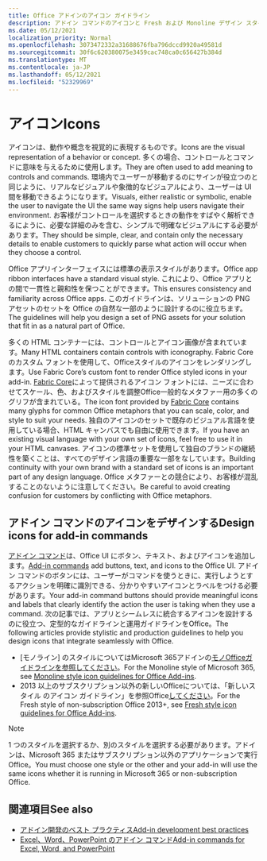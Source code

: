 ```yaml
---
title: Office アドインのアイコン ガイドライン
description: アドイン コマンドのアイコンと Fresh および Monoline デザイン スタイルを設計する方法の概要を説明します。
ms.date: 05/12/2021
localization_priority: Normal
ms.openlocfilehash: 3073472332a31688676fba796dccd9920a49581d
ms.sourcegitcommit: 30f6c620380075e3459cac748ca0c656427b384d
ms.translationtype: MT
ms.contentlocale: ja-JP
ms.lasthandoff: 05/12/2021
ms.locfileid: "52329969"
---
```

# <a name="icons"></a><span data-ttu-id="09cf2-103">アイコン</span><span class="sxs-lookup"><span data-stu-id="09cf2-103">Icons</span></span>

<span data-ttu-id="09cf2-104">アイコンは、動作や概念を視覚的に表現するものです。</span><span class="sxs-lookup"><span data-stu-id="09cf2-104">Icons are the visual representation of a behavior or concept.</span></span> <span data-ttu-id="09cf2-105">多くの場合、コントロールとコマンドに意味を与えるために使用します。</span><span class="sxs-lookup"><span data-stu-id="09cf2-105">They are often used to add meaning to controls and commands.</span></span> <span data-ttu-id="09cf2-106">環境内でユーザーが移動するのにサインが役立つのと同じように、リアルなビジュアルや象徴的なビジュアルにより、ユーザーは UI 間を移動できるようになります。</span><span class="sxs-lookup"><span data-stu-id="09cf2-106">Visuals, either realistic or symbolic, enable the user to navigate the UI the same way signs help users navigate their environment.</span></span> <span data-ttu-id="09cf2-107">お客様がコントロールを選択するときの動作をすばやく解析できるにように、必要な詳細のみを含む、シンプルで明確なビジュアルにする必要があります。</span><span class="sxs-lookup"><span data-stu-id="09cf2-107">They should be simple, clear, and contain only the necessary details to enable customers to quickly parse what action will occur when they choose a control.</span></span>

<span data-ttu-id="09cf2-108">Office アプリインターフェイスには標準の表示スタイルがあります。</span><span class="sxs-lookup"><span data-stu-id="09cf2-108">Office app ribbon interfaces have a standard visual style.</span></span> <span data-ttu-id="09cf2-109">これにより、Office アプリとの間で一貫性と親和性を保つことができます。</span><span class="sxs-lookup"><span data-stu-id="09cf2-109">This ensures consistency and familiarity across Office apps.</span></span> <span data-ttu-id="09cf2-110">このガイドラインは、ソリューションの PNG アセットのセットを Office の自然な一部のように設計するのに役立ちます。</span><span class="sxs-lookup"><span data-stu-id="09cf2-110">The guidelines will help you design a set of PNG assets for your solution that fit in as a natural part of Office.</span></span>

<span data-ttu-id="09cf2-111">多くの HTML コンテナーには、コントロールとアイコン画像が含まれています。</span><span class="sxs-lookup"><span data-stu-id="09cf2-111">Many HTML containers contain controls with iconography.</span></span> <span data-ttu-id="09cf2-112">Fabric Core のカスタム フォントを使用して、Officeスタイルのアイコンをレンダリングします。</span><span class="sxs-lookup"><span data-stu-id="09cf2-112">Use Fabric Core’s custom font to render Office styled icons in your add-in.</span></span> <span data-ttu-id="09cf2-113">[Fabric Core](fabric-core.md)によって提供されるアイコン フォントには、ニーズに合わせてスケール、色、およびスタイルを調整Office一般的なメタファー用の多くのグリフが含まれている。</span><span class="sxs-lookup"><span data-stu-id="09cf2-113">The icon font provided by [Fabric Core](fabric-core.md) contains many glyphs for common Office metaphors that you can scale, color, and style to suit your needs.</span></span> <span data-ttu-id="09cf2-114">独自のアイコンのセットで既存のビジュアル言語を使用している場合、HTML キャンバスでも自由に使用できます。</span><span class="sxs-lookup"><span data-stu-id="09cf2-114">If you have an existing visual language with your own set of icons, feel free to use it in your HTML canvases.</span></span> <span data-ttu-id="09cf2-115">アイコンの標準セットを使用して独自のブランドの継続性を築くことは、すべてのデザイン言語の重要な一部をなしています。</span><span class="sxs-lookup"><span data-stu-id="09cf2-115">Building continuity with your own brand with a standard set of icons is an important part of any design language.</span></span> <span data-ttu-id="09cf2-116">Office メタファーとの競合により、お客様が混乱することのないように注意してください。</span><span class="sxs-lookup"><span data-stu-id="09cf2-116">Be careful to avoid creating confusion for customers by conflicting with Office metaphors.</span></span>

## <a name="design-icons-for-add-in-commands"></a><span data-ttu-id="09cf2-117">アドイン コマンドのアイコンをデザインする</span><span class="sxs-lookup"><span data-stu-id="09cf2-117">Design icons for add-in commands</span></span>

<span data-ttu-id="09cf2-118">[アドイン コマンド](add-in-commands.md)は、Office UI にボタン、テキスト、およびアイコンを追加します。</span><span class="sxs-lookup"><span data-stu-id="09cf2-118">[Add-in commands](add-in-commands.md) add buttons, text, and icons to the Office UI.</span></span> <span data-ttu-id="09cf2-119">アドイン コマンドのボタンには、ユーザーがコマンドを使うときに、実行しようとするアクションを明確に識別できる、分かりやすいアイコンとラベルをつける必要があります。</span><span class="sxs-lookup"><span data-stu-id="09cf2-119">Your add-in command buttons should provide meaningful icons and labels that clearly identify the action the user is taking when they use a command.</span></span> <span data-ttu-id="09cf2-120">次の記事では、アプリとシームレスに統合するアイコンを設計するのに役立つ、定型的なガイドラインと運用ガイドラインをOffice。</span><span class="sxs-lookup"><span data-stu-id="09cf2-120">The following articles provide stylistic and production guidelines to help you design icons that integrate seamlessly with Office.</span></span>

- <span data-ttu-id="09cf2-121">[モノライン] のスタイルについてはMicrosoft 365アドインの[モノOfficeガイドラインを参照してください](add-in-icons-monoline.md)。</span><span class="sxs-lookup"><span data-stu-id="09cf2-121">For the Monoline style of Microsoft 365, see [Monoline style icon guidelines for Office Add-ins](add-in-icons-monoline.md).</span></span>
- <span data-ttu-id="09cf2-122">2013 以上のサブスクリプション以外の新しいOfficeについては、「新しいスタイル のアイコン ガイドライン」を参照Office[してください](add-in-icons-fresh.md)。</span><span class="sxs-lookup"><span data-stu-id="09cf2-122">For the Fresh style of non-subscription Office 2013+, see [Fresh style icon guidelines for Office Add-ins](add-in-icons-fresh.md).</span></span>

> [!NOTE]
> <span data-ttu-id="09cf2-123">1 つのスタイルを選択するか、別のスタイルを選択する必要があります。アドインは、Microsoft 365 またはサブスクリプション以外のアプリケーションで実行Office。</span><span class="sxs-lookup"><span data-stu-id="09cf2-123">You must choose one style or the other and your add-in will use the same icons whether it is running in Microsoft 365 or non-subscription Office.</span></span>

## <a name="see-also"></a><span data-ttu-id="09cf2-124">関連項目</span><span class="sxs-lookup"><span data-stu-id="09cf2-124">See also</span></span>

- [<span data-ttu-id="09cf2-125">アドイン開発のベスト プラクティス</span><span class="sxs-lookup"><span data-stu-id="09cf2-125">Add-in development best practices</span></span>](../concepts/add-in-development-best-practices.md)
- [<span data-ttu-id="09cf2-126">Excel、Word、PowerPoint のアドイン コマンド</span><span class="sxs-lookup"><span data-stu-id="09cf2-126">Add-in commands for Excel, Word, and PowerPoint</span></span>](../design/add-in-commands.md)
